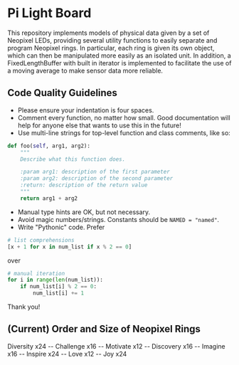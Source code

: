 # Pi Light Board

This repository implements models of physical data given by a set of Neopixel LEDs, providing several utility functions to easily separate and program Neopixel rings. 
In particular, each ring is given its own object, which can then be manipulated more easily as an isolated unit. In addition, a FixedLengthBuffer with built in iterator
is implemented to facilitate the use of a moving average to make sensor data more reliable.

## Code Quality Guidelines
- Please ensure your indentation is four spaces.
- Comment every function, no matter how small. Good documentation will help for anyone else that wants to use this in the future!
- Use multi-line strings for top-level function and class comments, like so:
```python
def foo(self, arg1, arg2):
    """
    Describe what this function does.

    :param arg1: description of the first parameter
    :param arg2: description of the second parameter
    :return: description of the return value
    """
    return arg1 + arg2
```
- Manual type hints are OK, but not necessary.
- Avoid magic numbers/strings. Constants should be `NAMED = "named"`.
- Write "Pythonic" code. Prefer
```python
# list comprehensions
[x + 1 for x in num_list if x % 2 == 0]
```
over
```python
# manual iteration
for i in range(len(num_list)):
    if num_list[i] % 2 == 0:
        num_list[i] += 1
```

Thank you!

## (Current) Order and Size of Neopixel Rings
Diversity x24 -- Challenge x16 -- Motivate x12 -- Discovery x16 -- Imagine x16 -- Inspire x24 -- Love x12 -- Joy x24

